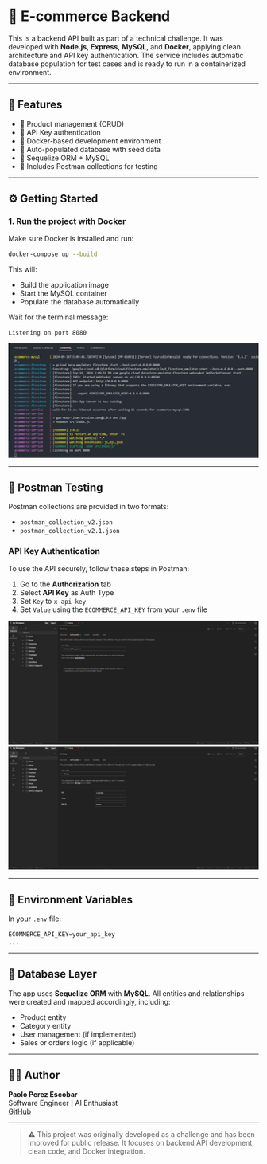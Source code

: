 # 🛒 E-commerce Backend

This is a backend API built as part of a technical challenge. It was developed with **Node.js**, **Express**, **MySQL**, and **Docker**, applying clean architecture and API key authentication. The service includes automatic database population for test cases and is ready to run in a containerized environment.

---

## 🚀 Features

- 🧾 Product management (CRUD)
- 🔐 API Key authentication
- 🐳 Docker-based development environment
- 🧪 Auto-populated database with seed data
- 🧰 Sequelize ORM + MySQL
- 🧪 Includes Postman collections for testing

---

## ⚙️ Getting Started

### 1. Run the project with Docker

Make sure Docker is installed and run:

```bash
docker-compose up --build
```

This will:
- Build the application image
- Start the MySQL container
- Populate the database automatically

Wait for the terminal message:

```
Listening on port 8080
```

![Service Up](images/service_1.png)

---

## 🧪 Postman Testing

Postman collections are provided in two formats:
- `postman_collection_v2.json`
- `postman_collection_v2.1.json`

### API Key Authentication

To use the API securely, follow these steps in Postman:

1. Go to the **Authorization** tab  
2. Select **API Key** as Auth Type  
3. Set `Key` to `x-api-key`  
4. Set `Value` using the `ECOMMERCE_API_KEY` from your `.env` file

![Postman Auth](images/postman_1.png)
![API Key Setup](images/postman_2.png)

---

## 🔧 Environment Variables

In your `.env` file:

```env
ECOMMERCE_API_KEY=your_api_key
...
```

---

## 🧬 Database Layer

The app uses **Sequelize ORM** with **MySQL**. All entities and relationships were created and mapped accordingly, including:
- Product entity
- Category entity
- User management (if implemented)
- Sales or orders logic (if applicable)

---

## 👨‍💻 Author

**Paolo Perez Escobar**  
Software Engineer | AI Enthusiast  
[GitHub](https://github.com/PaoloPZ)

---

> ⚠️ This project was originally developed as a challenge and has been improved for public release. It focuses on backend API development, clean code, and Docker integration.



